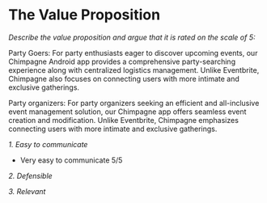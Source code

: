 # The Value Proposition

*Describe the value proposition and argue that it is rated on the scale of 5:*

Party Goers:
For party enthusiasts eager to discover upcoming events, our Chimpagne Android app provides a comprehensive party-searching experience along with centralized logistics management. Unlike Eventbrite, Chimpagne also focuses on connecting users with more intimate and exclusive gatherings.

Party organizers:
For party organizers seeking an efficient and all-inclusive event management solution, our Chimpagne app offers seamless event creation and modification. Unlike Eventbrite, Chimpagne emphasizes connecting users with more intimate and exclusive gatherings.

*1. Easy to communicate*
- Very easy to communicate 5/5

*2. Defensible*


*3. Relevant*

